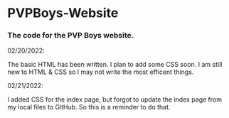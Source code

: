 # PVPBoys-Website
<html>
  <body>
    <h3>The code for the PVP Boys website.</h3>
    <p>02/20/2022:</p>
The basic HTML has been written. I plan to add some CSS soon. I am still new to HTML & CSS so I may not write the most efficent things.
    <p>02/21/2022:</p>
I added CSS for the index page, but forgot to update the index page from my local files to GitHub. So this is a reminder to do that.
   </body>
